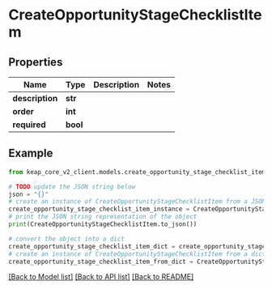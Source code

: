 # CreateOpportunityStageChecklistItem


## Properties

Name | Type | Description | Notes
------------ | ------------- | ------------- | -------------
**description** | **str** |  | 
**order** | **int** |  | 
**required** | **bool** |  | 

## Example

```python
from keap_core_v2_client.models.create_opportunity_stage_checklist_item import CreateOpportunityStageChecklistItem

# TODO update the JSON string below
json = "{}"
# create an instance of CreateOpportunityStageChecklistItem from a JSON string
create_opportunity_stage_checklist_item_instance = CreateOpportunityStageChecklistItem.from_json(json)
# print the JSON string representation of the object
print(CreateOpportunityStageChecklistItem.to_json())

# convert the object into a dict
create_opportunity_stage_checklist_item_dict = create_opportunity_stage_checklist_item_instance.to_dict()
# create an instance of CreateOpportunityStageChecklistItem from a dict
create_opportunity_stage_checklist_item_from_dict = CreateOpportunityStageChecklistItem.from_dict(create_opportunity_stage_checklist_item_dict)
```
[[Back to Model list]](../README.md#documentation-for-models) [[Back to API list]](../README.md#documentation-for-api-endpoints) [[Back to README]](../README.md)


